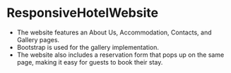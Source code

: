 # ResponsiveHotelWebsite
- The website features an About Us, Accommodation, Contacts, and Gallery pages. 
- Bootstrap is used for the gallery implementation. 
- The website also includes a reservation form that pops up on the same page, making it easy for guests to book their stay.

